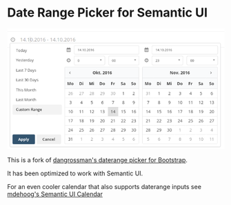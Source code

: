 # Date Range Picker for Semantic UI

![DateRange Picker](drp.png)

This is a fork of [dangrossman's daterange picker for Bootstrap](https://github.com/dangrossman/bootstrap-daterangepicker).

It has been optimized to work with Semantic UI.

For an even cooler calendar that also supports daterange inputs see [mdehoog's Semantic UI Calendar](https://github.com/mdehoog/Semantic-UI-Calendar/)
